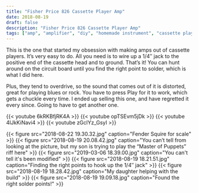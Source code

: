 ```yaml
---
title: "Fisher Price 826 Cassette Player Amp"
date: 2018-08-19
draft: false
description: "Fisher Price 826 Cassette Player Amp"
tags: ["amp", "amplifier", "diy", "homemade instrument", "cassette player", "fisher price", "826"]
---
```

This is the one that started my obsession with making amps out of cassette players. It’s very easy to do. All you need is to wire up a 1/4″ jack to the positive end of the cassette head and to ground. That’s it! You can hunt around on the circuit board until you find the right point to solder, which is what I did here.

Plus, they tend to overdrive, so the sound that comes out of it is distorted, great for playing blues or rock. You have to press Play for it to work, which gets a chuckle every time. I ended up selling this one, and have regretted it every since. Going to have to get another one.

{{< youtube 6kRKBfjRK4A >}}
{{< youtube opTSEvm5jDk >}}
{{< youtube 4lJkKiNavi4 >}}
{{< youtube zGclYz_GsyI >}}

{{< figure src="2018-08-22 19.30.32.jpg" caption="Fender Squire for scale" >}}
{{< figure src="2018-08-19 20.08.42.jpg" caption="You can’t tell from looking at the picture, but my son is trying to play the “Master of Puppets” riff here" >}}
{{< figure src="2019-03-06 18.39.00.jpg" caption="You can't tell it's been modified" >}}
{{< figure src="2018-08-19 18.21.51.jpg" caption="Finding the right points to hook up the 1/4″ jack" >}}
{{< figure src="2018-08-19 18.28.42.jpg" caption="My daughter helping with the build" >}}
{{< figure src="2018-08-19 19.09.18.jpg" caption="Found the right solder points!" >}}

